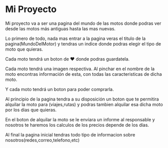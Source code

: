 # Mi Proyecto

Mi proyecto va a ser una pagina del mundo de las motos donde podras ver desde las motos más antiguas hasta las mas nuevas.

Lo primero de todo, nada mas entrar a la pagina veras el titulo de la pagina(MundoDelMotor) y tendras un indice donde podras elegir el tipo de moto que quieras.

Cada moto tendrá un boton de ❤ donde podras guardatela.

Cada moto tendrá una imagen respectiva. Al pinchar en el nombre de la moto encontras información de esta, con todas las caracteristicas de dicha moto.

Y cada moto tendrá un boton para poder comprarla.

Al principio de la pagina tendra a su disposición un boton que te permitira alquilar la moto para (viajes,rutas) y podras tambien alquilar esa dicha moto por los dias que quieras.

En el boton de alquilar la moto se le enviara un informe al responsable y nosotros te haremos los calculos de los precios depende de los días.

Al final la pagina inicial tendras todo tipo de informacion sobre nosotros(redes,correo,telefono,etc)
